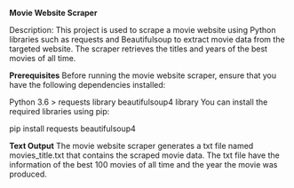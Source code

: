 __Movie Website Scraper__

Description: This project is used to scrape a movie website using Python libraries such as requests and Beautifulsoup to extract movie data from the targeted website. The scraper retrieves the titles and years of the best movies of all time.

__Prerequisites__
Before running the movie website scraper, ensure that you have the following dependencies installed:

Python 3.6 >
requests library
beautifulsoup4 library
You can install the required libraries using pip: 

pip install requests beautifulsoup4


__Text Output__
The movie website scraper generates a txt file named movies_title.txt that contains the scraped movie data. The txt file have the information of the best 100 movies of all time and the year the movie was produced.
